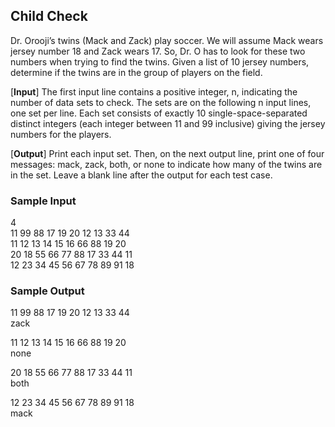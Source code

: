 ## Child Check
Dr. Orooji’s twins (Mack and Zack) play soccer. We will assume Mack wears
jersey number 18 and Zack wears 17. So, Dr. O has to look for these two numbers
when trying to find the twins. Given a list of 10 jersey numbers, determine if 
the twins are in the group of players on the field.

[**Input**] The first input line contains a positive integer, n, indicating the number
of data sets to check. The sets are on the following n input lines, one set per
line. Each set consists of exactly 10 single-space-separated distinct integers (each
integer between 11 and 99 inclusive) giving the jersey numbers for the players.

[**Output**] Print each input set. Then, on the next output line, print one of four
messages: mack, zack, both, or none to indicate how many of the twins are in
the set. Leave a blank line after the output for each test case.

### Sample Input
4  
11 99 88 17 19 20 12 13 33 44  
11 12 13 14 15 16 66 88 19 20  
20 18 55 66 77 88 17 33 44 11  
12 23 34 45 56 67 78 89 91 18

### Sample Output
11 99 88 17 19 20 12 13 33 44  
zack

11 12 13 14 15 16 66 88 19 20  
none

20 18 55 66 77 88 17 33 44 11  
both

12 23 34 45 56 67 78 89 91 18  
mack